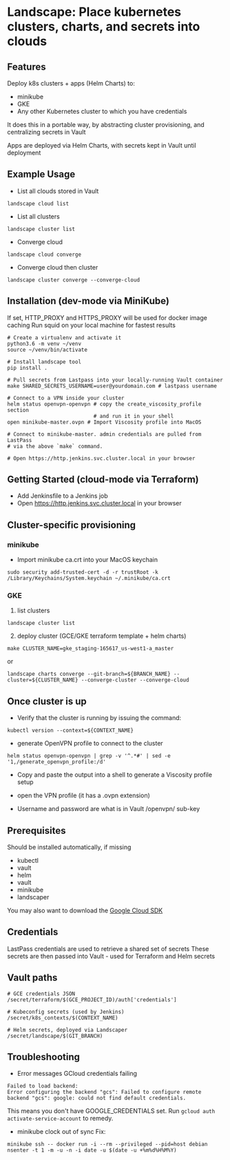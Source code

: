 # Landscape: Place kubernetes clusters, charts, and secrets into clouds

## Features
Deploy k8s clusters + apps (Helm Charts) to:
- minikube
- GKE
- Any other Kubernetes cluster to which you have credentials

It does this in a portable way, by abstracting cluster provisioning, and centralizing secrets in Vault

Apps are deployed via Helm Charts, with secrets kept in Vault until deployment

## Example Usage
 - List all clouds stored in Vault
```
landscape cloud list
```

 - List all clusters
```
landscape cluster list
```

 - Converge cloud
```
landscape cloud converge
```

 - Converge cloud then cluster
```
landscape cluster converge --converge-cloud
```

## Installation (dev-mode via MiniKube)
If set, HTTP_PROXY and HTTPS_PROXY will be used for docker image caching
Run squid on your local machine for fastest results

```
# Create a virtualenv and activate it
python3.6 -m venv ~/venv
source ~/venv/bin/activate

# Install landscape tool
pip install .

# Pull secrets from Lastpass into your locally-running Vault container
make SHARED_SECRETS_USERNAME=user@yourdomain.com # lastpass username

# Connect to a VPN inside your cluster
helm status openvpn-openvpn # copy the create_viscosity_profile section
                            # and run it in your shell
open minikube-master.ovpn # Import Viscosity profile into MacOS

# Connect to minikube-master. admin credentials are pulled from LastPass
# via the above `make` command.

# Open https://http.jenkins.svc.cluster.local in your browser
```

## Getting Started (cloud-mode via Terraform)
 - Add Jenkinsfile to a Jenkins job
 - Open https://http.jenkins.svc.cluster.local in your browser

## Cluster-specific provisioning

### minikube

- Import minikube ca.crt into your MacOS keychain
```
sudo security add-trusted-cert -d -r trustRoot -k /Library/Keychains/System.keychain ~/.minikube/ca.crt
```

### GKE
1. list clusters
```
landscape cluster list
```

2. deploy cluster (GCE/GKE terraform template + helm charts)
```
make CLUSTER_NAME=gke_staging-165617_us-west1-a_master
```

or
```
landscape charts converge --git-branch=${BRANCH_NAME} --cluster=${CLUSTER_NAME} --converge-cluster --converge-cloud
```

## Once cluster is up
- Verify that the cluster is running by issuing the command:
```
kubectl version --context=${CONTEXT_NAME}
```

- generate OpenVPN profile to connect to the cluster
```
helm status openvpn-openvpn | grep -v '^.*#' | sed -e '1,/generate_openvpn_profile:/d'
```

- Copy and paste the output into a shell to generate a Viscosity profile setup

- open the VPN profile  (it has a .ovpn extension)

- Username and password are what is in Vault /openvpn/ sub-key

## Prerequisites
Should be installed automatically, if missing
 - kubectl
 - vault
 - helm
 - vault
 - minikube
 - landscaper

You may also want to download the [Google Cloud SDK](https://cloud.google.com/sdk/)

## Credentials

LastPass credentials are used to retrieve a shared set of secrets
These secrets are then passed into Vault - used for Terraform and Helm secrets

## Vault paths
```
# GCE credentials JSON
/secret/terraform/$(GCE_PROJECT_ID)/auth['credentials']

# Kubeconfig secrets (used by Jenkins)
/secret/k8s_contexts/$(CONTEXT_NAME)

# Helm secrets, deployed via Landscaper
/secret/landscape/$(GIT_BRANCH)
```

## Troubleshooting

- Error messages
GCloud credentials failing
```
Failed to load backend:
Error configuring the backend "gcs": Failed to configure remote backend "gcs": google: could not find default credentials.
```

This means you don't have GOOGLE_CREDENTIALS set. Run `gcloud auth activate-service-account` to remedy.

- minikube clock out of sync
Fix:
```
minikube ssh -- docker run -i --rm --privileged --pid=host debian nsenter -t 1 -m -u -n -i date -u $(date -u +%m%d%H%M%Y)
```
